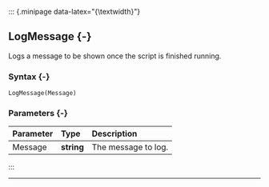 ::: {.minipage data-latex="{\textwidth}"}
## LogMessage {-}

Logs a message to be shown once the script is finished running.

### Syntax {-}

```{sql}
LogMessage(Message)
```

### Parameters {-}

**Parameter** | **Type** | **Description**
| :-- | :-- | :-- |
Message | **string** | The message to log.
:::

***
